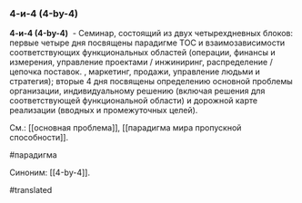 ### 4-и-4 (4-by-4)

**4-и-4 (4-by-4)**  - Семинар, состоящий из двух четырехдневных блоков: первые четыре дня посвящены парадигме ТОС и взаимозависимости соответствующих функциональных областей (операции, финансы и измерения, управление проектами / инжиниринг, распределение / цепочка поставок. , маркетинг, продажи, управление людьми и стратегия); вторые 4 дня посвящены определению основной проблемы организации, индивидуальному решению (включая решения для соответствующей функциональной области) и дорожной карте реализации (вводных и промежуточных целей).

См.: [[основная проблема]], [[парадигма мира пропускной способности]].

#парадигма

Синоним: [[4-by-4]].

#translated
